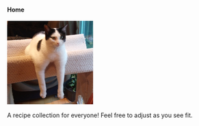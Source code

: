 #### Home

![Catso](img/catso.JPG)

A recipe collection for everyone! Feel free to adjust as you see fit.
